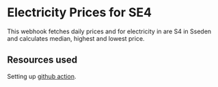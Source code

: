 # Electricity Prices for SE4

This webhook fetches daily prices and for electricity in are S4 in Sseden and calculates median, highest and lowest price.

## Resources used

Setting up [github action](https://github.com/google-github-actions/example-workflows/blob/main/workflows/deploy-cloudrun/cloudrun-docker.yml).